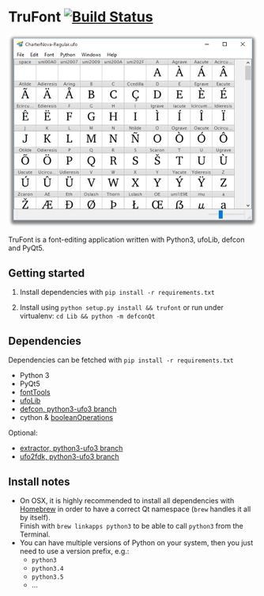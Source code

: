 # TruFont [![Build Status](https://travis-ci.org/trufont/trufont.svg)](https://travis-ci.org/trufont/trufont)

![fontView Window](misc/fontView.png)

TruFont is a font-editing application written with Python3, ufoLib, defcon and
PyQt5.

## Getting started

1. Install dependencies with `pip install -r requirements.txt`

2. Install using `python setup.py install && trufont` or run under virtualenv:
   `cd Lib && python -m defconQt`

## Dependencies

Dependencies can be fetched with `pip install -r requirements.txt`

- Python 3
- PyQt5
- [fontTools]
- [ufoLib]
- [defcon, python3-ufo3 branch]
- cython & [booleanOperations]

Optional:

- [extractor, python3-ufo3 branch]
- [ufo2fdk, python3-ufo3 branch]

## Install notes

- On OSX, it is highly recommended to install all dependencies with [Homebrew]
  in order to have a correct Qt namespace (`brew` handles it all by itself).  
  Finish with `brew linkapps python3` to be able to call `python3` from the
  Terminal.
- You can have multiple versions of Python on your system, then you just need to
  use a version prefix, e.g.:
  * `python3`
  * `python3.4`
  * `python3.5`
  * …

[fontTools]: https://github.com/behdad/fonttools
[ufoLib]: https://github.com/unified-font-object/ufoLib
[defcon, python3-ufo3 branch]: https://github.com/trufont/defcon
[booleanOperations]: https://github.com/trufont/booleanOperations
[extractor, python3-ufo3 branch]: https://github.com/trufont/extractor
[ufo2fdk, python3-ufo3 branch]: https://github.com/trufont/ufo2fdk
[Homebrew]: http://brew.sh/